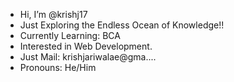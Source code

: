 - Hi, I’m @krishj17
- Just Exploring the Endless Ocean of Knowledge!!
- Currently Learning: BCA
- Interested in Web Development.
- Just Mail: krishjariwalae@gma....
- Pronouns: He/Him


<!---
krishj17/krishj17 is a ✨ special ✨ repository because its `README.md` (this file) appears on your GitHub profile.
You can click the Preview link to take a look at your changes.
--->
